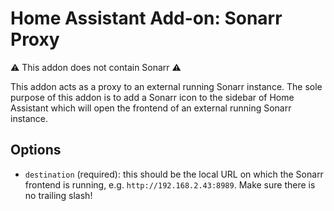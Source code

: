 # Home Assistant Add-on: Sonarr Proxy

⚠️ This addon does not contain Sonarr ⚠️

This addon acts as a proxy to an external running Sonarr instance. 
The sole purpose of this addon is to add a Sonarr icon to the sidebar of Home Assistant which will open the frontend of an external running Sonarr instance.

## Options

- `destination` (required): this should be the local URL on which the Sonarr frontend is running, e.g. `http://192.168.2.43:8989`. Make sure there is no trailing slash!